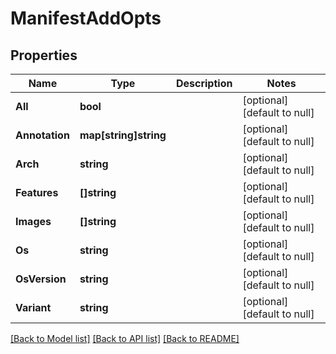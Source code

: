 # ManifestAddOpts

## Properties
Name | Type | Description | Notes
------------ | ------------- | ------------- | -------------
**All** | **bool** |  | [optional] [default to null]
**Annotation** | **map[string]string** |  | [optional] [default to null]
**Arch** | **string** |  | [optional] [default to null]
**Features** | **[]string** |  | [optional] [default to null]
**Images** | **[]string** |  | [optional] [default to null]
**Os** | **string** |  | [optional] [default to null]
**OsVersion** | **string** |  | [optional] [default to null]
**Variant** | **string** |  | [optional] [default to null]

[[Back to Model list]](../README.md#documentation-for-models) [[Back to API list]](../README.md#documentation-for-api-endpoints) [[Back to README]](../README.md)


